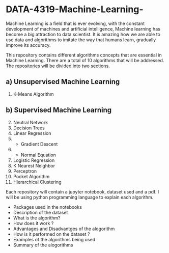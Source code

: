 # DATA-4319-Machine-Learning-
Machine Learning is a field that is ever evolving, with the constant development of machines and artificial intelligence,  Machine learning has become a big attraction to data scientist. It is amazing how we are able to use data and algorithms to imitate the way that humans learn, gradually improve its accuracy.


This repository contains different algorithms concepts that are essential in Machine Learning. There are a total of 10 algorithms that will be addressed. The repositories will be divided into two sections. 
## a) Unsupervised Machine Learning 
  1) K-Means Algorithm
## b) Supervised Machine Learning 
  2) Neutral Network
  3) Decision Trees
  4) Linear Regression 
  5)    - Gradient Descent
  6)    - Normal Equation
  7) Logistic Regression
  8) K Nearest Neighbor
  9) Perceptron
  10) Pocket Algorithm
  11) Hierarchical Clustering 

Each repository will contain a jupyter notebook, dataset used and a pdf. I will be using python programming language to explain each algorithm. 

  - Packages used in the notebooks 
  - Description of the dataset 
  - What is the algorithm?
  - How does it work ? 
  - Advantages and Disadvantges of the alogorithm 
  - How is it performed on the dataset ?
  - Examples of the algorithms being used 
  - Summary of the alogorithms
